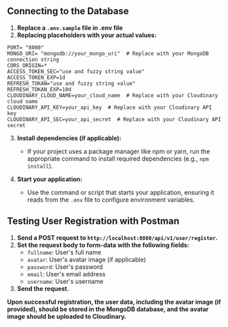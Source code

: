 ## Connecting to the Database

1. **Replace a `.env.sample` file in .env file**
2. **Replacing placeholders with your actual values:**

```
PORT= "8000"
MONGO_URI= "mongodb://your_mongo_uri"  # Replace with your MongoDB connection string
CORS_ORIGIN=*
ACCESS_TOKEN_SEC="use and fuzzy string value"
ACCESS_TOKEN_EXP=1d
REFRESH_TOKAN="use and fuzzy string value"
REFRESH_TOKAN_EXP=10d
CLOUDINARY_CLOUD_NAME=your_cloud_name  # Replace with your Cloudinary cloud name
CLOUDINARY_API_KEY=your_api_key  # Replace with your Cloudinary API key
CLOUDINARY_API_SEC=your_api_secret  # Replace with your Cloudinary API secret
```

3. **Install dependencies (if applicable):**
   - If your project uses a package manager like npm or yarn, run the appropriate command to install required dependencies (e.g., `npm install`).

4. **Start your application:**
   - Use the command or script that starts your application, ensuring it reads from the `.env` file to configure environment variables.

## Testing User Registration with Postman

1. **Send a POST request to `http://localhost:8080/api/v1/user/register`.**
2. **Set the request body to form-data with the following fields:**
   - `fullname`: User's full name
   - `avatar`: User's avatar image (if applicable)
   - `password`: User's password
   - `email`: User's email address
   - `username`: User's username
3. **Send the request.**

**Upon successful registration, the user data, including the avatar image (if provided), should be stored in the MongoDB database, and the avatar image should be uploaded to Cloudinary.**

